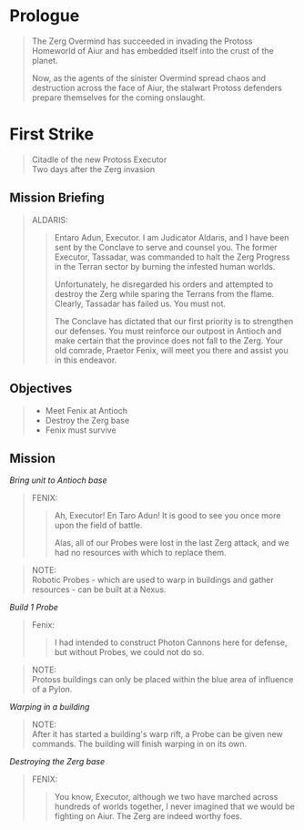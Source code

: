 # Prologue

> The Zerg Overmind has succeeded in invading the Protoss Homeworld of Aiur and has embedded itself into the crust of the planet.
>
> Now, as the agents of the sinister Overmind spread chaos and destruction across the face of Aiur, the stalwart Protoss defenders prepare themselves for the coming onslaught.

# First Strike

> Citadle of the new Protoss Executor  
> Two days after the Zerg invasion

## Mission Briefing

> ALDARIS:
>> Entaro Adun, Executor. I am Judicator Aldaris, and I have been sent by the Conclave to serve and counsel you. The former Executor, Tassadar, was commanded to halt the Zerg Progress in the Terran sector by burning the infested human worlds.
>>
>> Unfortunately, he disregarded his orders and attempted to destroy the Zerg while sparing the Terrans from the flame. Clearly, Tassadar has failed us. You must not.
>>
>> The Conclave has dictated that our first priority is to strengthen our defenses. You must reinforce our outpost in Antioch and make certain that the province does not fall to the Zerg. Your old comrade, Praetor Fenix, will meet you there and assist you in this endeavor.

## Objectives

> - Meet Fenix at Antioch
> - Destroy the Zerg base
> - Fenix must survive

## Mission

_Bring unit to Antioch base_

> FENIX:
>> Ah, Executor! En Taro Adun! It is good to see you once more upon the field of battle.
>>
>> Alas, all of our Probes were lost in the last Zerg attack, and we had no resources with which to replace them.

> NOTE:  
> Robotic Probes - which are used to warp in buildings and gather resources - can be built at a Nexus.

_Build 1 Probe_

> Fenix:
>> I had intended to construct Photon Cannons here for defense, but without Probes, we could not do so.

> NOTE:  
> Protoss buildings can only be placed within the blue area of influence of a Pylon.

_Warping in a building_

> NOTE:  
> After it has started a building's warp rift, a Probe can be given new commands. The building will finish warping in on its own.

_Destroying the Zerg base_

> FENIX:
>> You know, Executor, although we two have marched across hundreds of worlds together, I never imagined that we would be fighting on Aiur. The Zerg are indeed worthy foes.